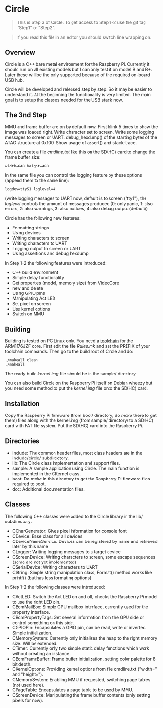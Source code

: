 Circle
======

> This is Step 3 of Circle. To get access to Step 1-2 use the git tag "Step1" or "Step2".

> If you read this file in an editor you should switch line wrapping on.

Overview
--------

Circle is a C++ bare metal environment for the Raspberry Pi. Currently it should run on all existing models but I can only test it on model B and B+. Later these will be the only supported because of the required on-board USB hub.

Circle will be developed and released step by step. So it may be easier to understand it. At the beginning the functionality is very limited. The main goal is to setup the classes needed for the USB stack now.

The 3nd Step
------------

MMU and frame buffer are on by default now. First blink 5 times to show the image was loaded right. Write character set to screen. Write some logging messages to screen or UART. debug_hexdump() of the starting bytes of the ATAG structure at 0x100. Show usage of assert() and stack-trace.

You can create a file *cmdline.txt* like this on the SD(HC) card to change the frame buffer size:

`width=640 height=480`

In the same file you can control the logging feature by these options (append them to the same line):

`logdev=ttyS1 loglevel=4`

(write logging messages to UART now, default is to screen ("tty1"), the *loglevel* controls the amount of messages produced (0: only panic, 1: also errors, 2: also warnings, 3: also notices, 4: also debug output (default))

Circle has the following new features:

* Formatting strings
* Using devices
* Writing characters to screen
* Writing characters to UART
* Logging output to screen or UART
* Using assertions and debug hexdump

In Step 1-2 the following features were introduced:

* C++ build environment
* Simple delay functionality
* Get properties (model, memory size) from VideoCore
* new and delete
* Using GPIO pins
* Manipulating Act LED
* Set pixel on screen
* Use kernel options
* Switch on MMU

Building
--------

Building is tested on PC Linux only. You need a [toolchain](http://elinux.org/Rpi_Software#ARM) for the ARM1176JZF core. First edit the file *Rules.mk* and set the PREFIX of your toolchain commands. Then go to the build root of Circle and do:

`./makeall clean`  
`./makeall`

The ready build *kernel.img* file should be in the sample/ directory.

You can also build Circle on the Raspberry Pi itself on Debian wheezy but you need some method to put the *kernel.img* file onto the SD(HC) card.

Installation
------------

Copy the Raspberry Pi firmware (from boot/ directory, do *make* there to get them) files along with the kernel.img (from sample/ directory) to a SD(HC) card with FAT file system. Put the SD(HC) card into the Raspberry Pi.

Directories
-----------

* include: The common header files, most class headers are in the include/circle/ subdirectory.
* lib: The Circle class implementation and support files.
* sample: A sample application using Circle. The main function is implemented in the CKernel class.
* boot: Do *make* in this directory to get the Raspberry Pi firmware files required to boot.
* doc: Additional documentation files.

Classes
-------

The following C++ classes were added to the Circle library in the lib/ subdirectory:

* CCharGenerator: Gives pixel information for console font
* CDevice: Base class for all devices
* CDeviceNameService: Devices can be registered by name and retrieved later by this name
* CLogger: Writing logging messages to a target device
* CScreenDevice: Writing characters to screen, some escape sequences (some are not yet implemented)
* CSerialDevice: Writing characters to UART
* CString: Simple string manipulation class, Format() method works like printf() (but has less formating options)

In Step 1-2 the following classes were introduced:

* CActLED: Switch the Act LED on and off, checks the Raspberry Pi model to use the right LED pin.
* CBcmMailBox: Simple GPU mailbox interface, currently used for the property interface.
* CBcmPropertyTags: Get several information from the GPU side or control something on this side.
* CGPIOPin: Encapsulates a GPIO pin, can be read, write or inverted. Simple initialization.
* CMemorySystem: Currently only initializes the heap to the right memory size. Will be extended.
* CTimer: Currently only two simple static delay functions which work without creating an instance.
* CBcmFrameBuffer: Frame buffer initialization, setting color palette for 8 bit depth.
* CKernelOptions: Providing kernel options from file cmdline.txt ("width=" and "height=").
* CMemorySystem: Enabling MMU if requested, switching page tables (not used here).
* CPageTable: Encapsulates a page table to be used by MMU.
* CScreenDevice: Manipulating the frame buffer contents (only setting pixels for now).
